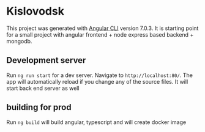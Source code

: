 # Kislovodsk

This project was generated with [Angular CLI](https://github.com/angular/angular-cli) version 7.0.3.
It is starting point for a small project with angular frontend + node express based backend + mongodb.

## Development server

Run `ng run start` for a dev server. Navigate to `http://localhost:80/`. The app will automatically reload if you change any of the source files.
It will start back end server as well

## building for prod

Run `ng build` will build angular, typescript and will create docker image
